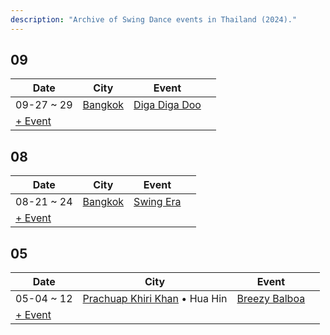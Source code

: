 ```yaml
---
description: "Archive of Swing Dance events in Thailand (2024)."
---
```


## 09

| Date | City | Event | |
| --- | --- | --- | --- |
| 09-27 ~ 29 | [Bangkok](by_city.md#bangkok) | [Diga Diga Doo](diga-diga-doo-2024.md) |  |
| [+ Event](https://github.com/swingdance/events/issues/new?assignees=&labels=add+event&projects=&template=02-add_entity.yml&title=%5B2024%2Fth_TH%5D%20%3CName%3E&region=th_TH&province=&city=&org_id=&date_starts=2024-09-&date_ends=2024-09-)

## 08

| Date | City | Event | |
| --- | --- | --- | --- |
| 08-21 ~ 24 | [Bangkok](by_city.md#bangkok) | [Swing Era](swing-era-2024.md) |  |
| [+ Event](https://github.com/swingdance/events/issues/new?assignees=&labels=add+event&projects=&template=02-add_entity.yml&title=%5B2024%2Fth_TH%5D%20%3CName%3E&region=th_TH&province=&city=&org_id=&date_starts=2024-08-&date_ends=2024-08-)

## 05

| Date | City | Event | |
| --- | --- | --- | --- |
| 05-04 ~ 12 | [Prachuap Khiri Khan](by_city.md#prachuap-khiri-khan) • Hua Hin | [Breezy Balboa](breezy-balboa-2024.md) |  |
| [+ Event](https://github.com/swingdance/events/issues/new?assignees=&labels=add+event&projects=&template=02-add_entity.yml&title=%5B2024%2Fth_TH%5D%20%3CName%3E&region=th_TH&province=&city=&org_id=&date_starts=2024-05-&date_ends=2024-05-)
